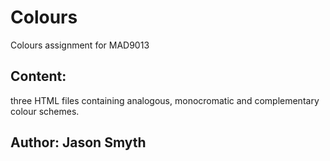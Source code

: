# Colours
Colours assignment for MAD9013

## Content:

three HTML files containing analogous, monocromatic and complementary colour schemes.

## Author: Jason Smyth

